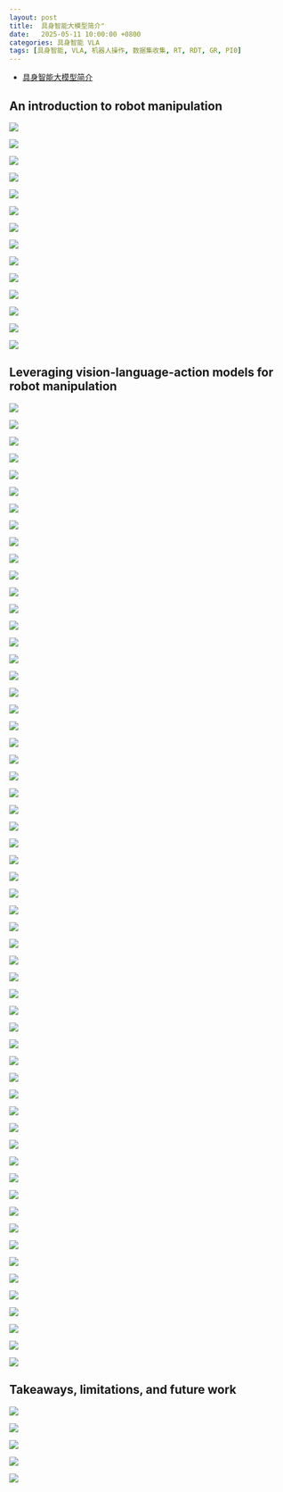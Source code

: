 ```yaml
---
layout: post
title:  具身智能大模型简介"
date:   2025-05-11 10:00:00 +0800
categories: 具身智能 VLA
tags: [具身智能, VLA, 机器人操作, 数据集收集, RT, RDT, GR, PI0]
---
```


- [具身智能大模型简介](https://www.bilibili.com/video/BV1QxB9YuERU/)

## An introduction to robot manipulation

![](/images/2025/EmbodiedAIFoundationModel/robot-manipulation/01.jpg)

![](/images/2025/EmbodiedAIFoundationModel/robot-manipulation/02.jpg)

![](/images/2025/EmbodiedAIFoundationModel/robot-manipulation/03.jpg)

![](/images/2025/EmbodiedAIFoundationModel/robot-manipulation/04.jpg)

![](/images/2025/EmbodiedAIFoundationModel/robot-manipulation/05.jpg)

![](/images/2025/EmbodiedAIFoundationModel/robot-manipulation/06.jpg)

![](/images/2025/EmbodiedAIFoundationModel/robot-manipulation/07.jpg)

![](/images/2025/EmbodiedAIFoundationModel/robot-manipulation/08.jpg)

![](/images/2025/EmbodiedAIFoundationModel/robot-manipulation/09.jpg)

![](/images/2025/EmbodiedAIFoundationModel/robot-manipulation/10.jpg)

![](/images/2025/EmbodiedAIFoundationModel/robot-manipulation/11.jpg)

![](/images/2025/EmbodiedAIFoundationModel/robot-manipulation/12.jpg)

![](/images/2025/EmbodiedAIFoundationModel/robot-manipulation/13.jpg)

![](/images/2025/EmbodiedAIFoundationModel/robot-manipulation/14.jpg)


## Leveraging vision-language-action models for robot manipulation

![](/images/2025/EmbodiedAIFoundationModel/VisionLanguageActionModels/Outline2.jpg)

![](/images/2025/EmbodiedAIFoundationModel/VisionLanguageActionModels/VLA-01.png)

![](/images/2025/EmbodiedAIFoundationModel/VisionLanguageActionModels/VLA-02.jpg)

![](/images/2025/EmbodiedAIFoundationModel/VisionLanguageActionModels/VLA-03.jpg)

![](/images/2025/EmbodiedAIFoundationModel/VisionLanguageActionModels/Large-scaleDataCollection-01.jpg)

![](/images/2025/EmbodiedAIFoundationModel/VisionLanguageActionModels/Large-scaleDataCollection-02.jpg)

![](/images/2025/EmbodiedAIFoundationModel/VisionLanguageActionModels/Large-scaleDataCollection-03.jpg)

![](/images/2025/EmbodiedAIFoundationModel/VisionLanguageActionModels/Large-scaleDataCollection-04.jpg)

![](/images/2025/EmbodiedAIFoundationModel/VisionLanguageActionModels/Large-scaleDataCollection-05.jpg)

![](/images/2025/EmbodiedAIFoundationModel/VisionLanguageActionModels/Large-scaleDataCollection-06.jpg)

![](/images/2025/EmbodiedAIFoundationModel/VisionLanguageActionModels/VLA-Architecture.jpg)

![](/images/2025/EmbodiedAIFoundationModel/VisionLanguageActionModels/VLA-RT-1-01.jpg)

![](/images/2025/EmbodiedAIFoundationModel/VisionLanguageActionModels/VLA-RT-1-02.jpg)

![](/images/2025/EmbodiedAIFoundationModel/VisionLanguageActionModels/VLA-RT-1-03.jpg)

![](/images/2025/EmbodiedAIFoundationModel/VisionLanguageActionModels/VLA-RT-1-04.jpg)

![](/images/2025/EmbodiedAIFoundationModel/VisionLanguageActionModels/VLA-RT-2-01.jpg)

![](/images/2025/EmbodiedAIFoundationModel/VisionLanguageActionModels/VLA-RT-2-02.jpg)

![](/images/2025/EmbodiedAIFoundationModel/VisionLanguageActionModels/VLA-RT-2-03.jpg)

![](/images/2025/EmbodiedAIFoundationModel/VisionLanguageActionModels/VLA-RT-2-04.jpg)

![](/images/2025/EmbodiedAIFoundationModel/VisionLanguageActionModels/VLA-RT-2-05.jpg)

![](/images/2025/EmbodiedAIFoundationModel/VisionLanguageActionModels/VLA-RT-X-01.jpg)

![](/images/2025/EmbodiedAIFoundationModel/VisionLanguageActionModels/VLA-RT-X-02.jpg)

![](/images/2025/EmbodiedAIFoundationModel/VisionLanguageActionModels/VLA-RT-X-03.jpg)

![](/images/2025/EmbodiedAIFoundationModel/VisionLanguageActionModels/VLA-RT-H-01.jpg)

![](/images/2025/EmbodiedAIFoundationModel/VisionLanguageActionModels/VLA-RT-H-02.jpg)

![](/images/2025/EmbodiedAIFoundationModel/VisionLanguageActionModels/VLA-RT-H-03.jpg)

![](/images/2025/EmbodiedAIFoundationModel/VisionLanguageActionModels/VLA-OpenVLA-01.jpg)

![](/images/2025/EmbodiedAIFoundationModel/VisionLanguageActionModels/VLA-OpenVLA-02.jpg)

![](/images/2025/EmbodiedAIFoundationModel/VisionLanguageActionModels/VLA-OpenVLA-03.jpg)

![](/images/2025/EmbodiedAIFoundationModel/VisionLanguageActionModels/VLA-OpenVLA-04.jpg)

![](/images/2025/EmbodiedAIFoundationModel/VisionLanguageActionModels/VLA-OpenVLA-05.jpg)

![](/images/2025/EmbodiedAIFoundationModel/VisionLanguageActionModels/VLA-OpenVLA-06.jpg)

![](/images/2025/EmbodiedAIFoundationModel/VisionLanguageActionModels/ImprovementsActionOutput-01.jpg)

![](/images/2025/EmbodiedAIFoundationModel/VisionLanguageActionModels/ImprovementsActionOutput-02.jpg)

![](/images/2025/EmbodiedAIFoundationModel/VisionLanguageActionModels/ImprovementsActionOutput-03.jpg)

![](/images/2025/EmbodiedAIFoundationModel/VisionLanguageActionModels/ImprovementsActionOutput-04.jpg)

![](/images/2025/EmbodiedAIFoundationModel/VisionLanguageActionModels/ImprovementsActionOutput-05.jpg)

![](/images/2025/EmbodiedAIFoundationModel/VisionLanguageActionModels/ImprovementsActionOutput-06.jpg)

![](/images/2025/EmbodiedAIFoundationModel/VisionLanguageActionModels/ImprovementsActionOutput-07.jpg)

![](/images/2025/EmbodiedAIFoundationModel/VisionLanguageActionModels/VLA-PI_0-01.jpg)

![](/images/2025/EmbodiedAIFoundationModel/VisionLanguageActionModels/VLA-PI_0-02.jpg)

![](/images/2025/EmbodiedAIFoundationModel/VisionLanguageActionModels/VLA-PI_0-03.jpg)

![](/images/2025/EmbodiedAIFoundationModel/VisionLanguageActionModels/VLA-PI_0-04.jpg)

![](/images/2025/EmbodiedAIFoundationModel/VisionLanguageActionModels/VLA-PI_0-05.jpg)

![](/images/2025/EmbodiedAIFoundationModel/VisionLanguageActionModels/VLA-PI_0-06.jpg)

![](/images/2025/EmbodiedAIFoundationModel/VisionLanguageActionModels/VLA-PI_0-07.jpg)

![](/images/2025/EmbodiedAIFoundationModel/VisionLanguageActionModels/VLA-RDT-01.jpg)

![](/images/2025/EmbodiedAIFoundationModel/VisionLanguageActionModels/VLA-RDT-02.jpg)

![](/images/2025/EmbodiedAIFoundationModel/VisionLanguageActionModels/VLA-RDT-03.jpg)

![](/images/2025/EmbodiedAIFoundationModel/VisionLanguageActionModels/VLA-RDT-04.jpg)

![](/images/2025/EmbodiedAIFoundationModel/VisionLanguageActionModels/VLA-RDT-05.jpg)

![](/images/2025/EmbodiedAIFoundationModel/VisionLanguageActionModels/VLA-GR-2-01.jpg)

![](/images/2025/EmbodiedAIFoundationModel/VisionLanguageActionModels/VLA-GR-2-02.jpg)

![](/images/2025/EmbodiedAIFoundationModel/VisionLanguageActionModels/VLA-GR-2-03.jpg)

![](/images/2025/EmbodiedAIFoundationModel/VisionLanguageActionModels/VLA-GR-2-04.jpg)

![](/images/2025/EmbodiedAIFoundationModel/VisionLanguageActionModels/VLA-GR-2-05.jpg)

![](/images/2025/EmbodiedAIFoundationModel/VisionLanguageActionModels/VLA-GR-2-06.jpg)

![](/images/2025/EmbodiedAIFoundationModel/VisionLanguageActionModels/VLA-GR-2-07.jpg)


## Takeaways, limitations, and future work

![](/images/2025/EmbodiedAIFoundationModel/takeaways-limitations-future_work/Outline3.jpg)

![](/images/2025/EmbodiedAIFoundationModel/takeaways-limitations-future_work/Takeaways.jpg)

![](/images/2025/EmbodiedAIFoundationModel/takeaways-limitations-future_work/Limitations.jpg)

![](/images/2025/EmbodiedAIFoundationModel/takeaways-limitations-future_work/FutureWork.jpg)

![](/images/2025/EmbodiedAIFoundationModel/takeaways-limitations-future_work/References.jpg)
